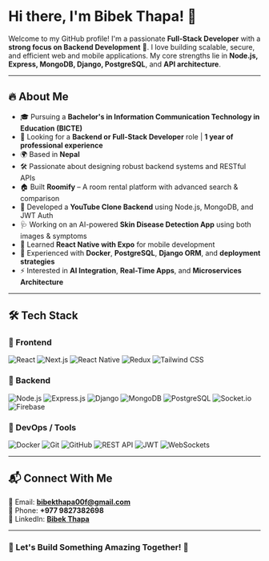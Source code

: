 # Hi there, I'm Bibek Thapa! 👋

Welcome to my GitHub profile! I'm a passionate **Full-Stack Developer** with a **strong focus on Backend Development** 🔧. I love building scalable, secure, and efficient web and mobile applications. My core strengths lie in **Node.js, Express, MongoDB, Django, PostgreSQL**, and **API architecture**.

-------

## 🔥 About Me
- 🎓 Pursuing a **Bachelor's in Information Communication Technology in Education (BICTE)**
- 💼 Looking for a **Backend or Full-Stack Developer** role | **1 year of professional experience**
- 🌍 Based in **Nepal**
- 🛠️ Passionate about designing robust backend systems and RESTful APIs
- 🏠 Built **Roomify** – A room rental platform with advanced search & comparison
- 🎥 Developed a **YouTube Clone Backend** using Node.js, MongoDB, and JWT Auth
- 🩺 Working on an AI-powered **Skin Disease Detection App** using both images & symptoms
- 📱 Learned **React Native with Expo** for mobile development
- 🐳 Experienced with **Docker**, **PostgreSQL**, **Django ORM**, and **deployment strategies**
- ⚡ Interested in **AI Integration**, **Real-Time Apps**, and **Microservices Architecture**

---

## 🛠️ Tech Stack

### 🚀 Frontend
![React](https://img.shields.io/badge/React-20232A?style=for-the-badge&logo=react&logoColor=61DAFB)
![Next.js](https://img.shields.io/badge/Next.js-000000?style=for-the-badge&logo=nextdotjs&logoColor=white)
![React Native](https://img.shields.io/badge/React_Native-20232A?style=for-the-badge&logo=react&logoColor=61DAFB)
![Redux](https://img.shields.io/badge/Redux-764ABC?style=for-the-badge&logo=redux&logoColor=white)
![Tailwind CSS](https://img.shields.io/badge/Tailwind_CSS-38B2AC?style=for-the-badge&logo=tailwind-css&logoColor=white)

### 🔧 Backend
![Node.js](https://img.shields.io/badge/Node.js-43853D?style=for-the-badge&logo=node.js&logoColor=white)
![Express.js](https://img.shields.io/badge/Express.js-000000?style=for-the-badge&logo=express&logoColor=white)
![Django](https://img.shields.io/badge/Django-092E20?style=for-the-badge&logo=django&logoColor=white)
![MongoDB](https://img.shields.io/badge/MongoDB-4EA94B?style=for-the-badge&logo=mongodb&logoColor=white)
![PostgreSQL](https://img.shields.io/badge/PostgreSQL-4169E1?style=for-the-badge&logo=postgresql&logoColor=white)
![Socket.io](https://img.shields.io/badge/Socket.io-010101?style=for-the-badge&logo=socket.io&logoColor=white)
![Firebase](https://img.shields.io/badge/Firebase-FFCA28?style=for-the-badge&logo=firebase&logoColor=white)

### 🐳 DevOps / Tools
![Docker](https://img.shields.io/badge/Docker-2496ED?style=for-the-badge&logo=docker&logoColor=white)
![Git](https://img.shields.io/badge/Git-F05032?style=for-the-badge&logo=git&logoColor=white)
![GitHub](https://img.shields.io/badge/GitHub-181717?style=for-the-badge&logo=github&logoColor=white)
![REST API](https://img.shields.io/badge/REST-02569B?style=for-the-badge&logo=rest&logoColor=white)
![JWT](https://img.shields.io/badge/JWT-000000?style=for-the-badge&logo=json-web-tokens&logoColor=white)
![WebSockets](https://img.shields.io/badge/WebSockets-0088CC?style=for-the-badge&logo=websocket&logoColor=white)

---

## 📬 Connect With Me

📧 Email: **bibekthapa00f@gmail.com**  
📱 Phone: **+977 9827382698**  
💼 LinkedIn: **[Bibek Thapa](https://www.linkedin.com/in/bibek-thapa-62823b288/)**

---

### 🚀 Let's Build Something Amazing Together! 🎯
